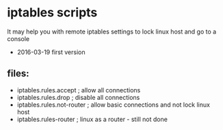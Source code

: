 # iptables scripts

It may help you with remote iptables settings to lock linux host and go to a console

- 2016-03-19 first version

## files:
- iptables.rules.accept      ; allow all connections
- iptables.rules.drop        ; disable all connections
- iptables.rules.not-router  ; allow basic connections and not lock linux host 
- iptables.rules-router      ; linux as a router - still not done
